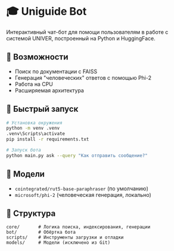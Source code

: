 # 🎓 Uniguide Bot

Интерактивный чат-бот для помощи пользователям в работе с системой UNIVER, построенный на Python и HuggingFace.

## 🔧 Возможности
- Поиск по документации с FAISS
- Генерация "человеческих" ответов с помощью Phi-2
- Работа на CPU
- Расширяемая архитектура

## 🚀 Быстрый запуск
```bash
# Установка окружения
python -m venv .venv
.venv\Scripts\activate
pip install -r requirements.txt

# Запуск бота
python main.py ask --query "Как отправить сообщение?"
```

## 🧠 Модели
- `cointegrated/rut5-base-paraphraser` (по умолчанию)
- `microsoft/phi-2` (человеческая генерация, локально)

## 📂 Структура
```
core/       # Логика поиска, индексирования, генерации
bot/        # Обёртка бота
scripts/    # Инструменты загрузки и отладки
models/     # Модели (исключено из Git)